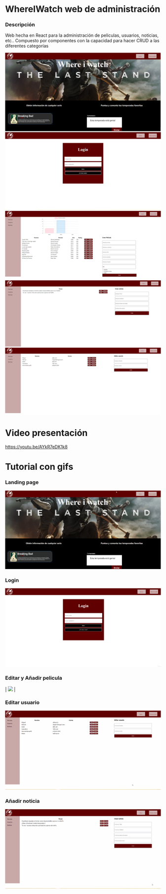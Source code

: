 # WhereIWatch web de administración
### Descripción
Web hecha en React para la administración de peliculas, usuarios, noticias, etc..
Compuesto por componentes con la capacidad para hacer CRUD a las diferentes categorías


![](https://github.com/BeTheVal/WhereIWatch/blob/main/WIW%20Web/imgs/Landing.png)
![](https://github.com/BeTheVal/WhereIWatch/blob/main/WIW%20Web/imgs/Login.png)
![](https://github.com/BeTheVal/WhereIWatch/blob/main/WIW%20Web/imgs/Peliculas.png)
![](https://github.com/BeTheVal/WhereIWatch/blob/main/WIW%20Web/imgs/Noticias.png)
![](https://github.com/BeTheVal/WhereIWatch/blob/main/WIW%20Web/imgs/Usuarios.png)


# Video presentación
https://youtu.be/AYkR7eDK1k8

# Tutorial con gifs
### Landing page   
![](https://github.com/BeTheVal/WhereIWatch/blob/main/WIW%20Web/gifs/Landing.gif)
### Login   
![](https://github.com/BeTheVal/WhereIWatch/blob/main/WIW%20Web/gifs/LoginWeb.gif)
### Editar y Añadir pelicula
| ![](https://github.com/BeTheVal/WhereIWatch/blob/main/WIW%20Web/gifs/Editar_Pel%C3%ADcula.gif) | ![]()
### Editar usuario
![](https://github.com/BeTheVal/WhereIWatch/blob/main/WIW%20Web/gifs/editar_usuario.gif)
### Añadir noticia
![](https://github.com/BeTheVal/WhereIWatch/blob/main/WIW%20Web/gifs/crear_noticia.gif)

